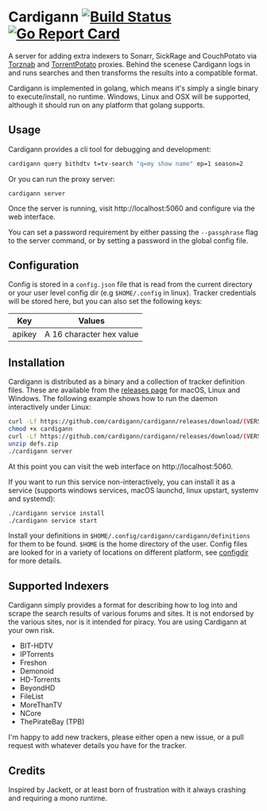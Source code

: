 Cardigann [![Build Status](https://travis-ci.org/cardigann/cardigann.svg?branch=master)](https://travis-ci.org/cardigann/cardigann) [![Go Report Card](https://goreportcard.com/badge/github.com/cardigann/cardigann)](https://goreportcard.com/report/github.com/cardigann/cardigann)
=========

A server for adding extra indexers to Sonarr, SickRage and CouchPotato via [Torznab](https://github.com/Sonarr/Sonarr/wiki/Implementing-a-Torznab-indexer) and [TorrentPotato](https://github.com/CouchPotato/CouchPotatoServer/wiki/Couchpotato-torrent-provider) proxies. Behind the scenese Cardigann logs in and runs searches and then transforms the results into a compatible format. 

Cardigann is implemented in golang, which means it's simply a single binary to execute/install, no runtime. Windows, Linux and OSX will be supported, although it should run on any platform that golang supports.

## Usage

Cardigann provides a cli tool for debugging and development:

```bash
cardigann query bithdtv t=tv-search "q=my show name" ep=1 season=2
```

Or you can run the proxy server:

```
cardigann server
```

Once the server is running, visit http://localhost:5060 and configure via the web interface.

You can set a password requirement by either passing the `--passphrase` flag to the server command, or by setting a password in the global config file.

## Configuration

Config is stored in a `config.json` file that is read from the current directory or your user level config dir (e.g `$HOME/.config` in linux). Tracker credentials will be stored here, but you can also set the following keys:

<table>
<thead><tr><th>Key</th><th>Values</th></tr></thead>
<tbody>
<tr><td>apikey</td><td>A 16 character hex value</td></tr>
</tbody>
</table>

## Installation

Cardigann is distributed as a binary and a collection of tracker definition files. These are available from the [releases page](https://github.com/cardigann/cardigann/releases) for macOS, Linux and Windows. The following example shows how to run the daemon interactively under Linux:

```bash
curl -Lf https://github.com/cardigann/cardigann/releases/download/(VERSION)/cardigann-linux-amd64 > cardigann
chmod +x cardigann
curl -Lf https://github.com/cardigann/cardigann/releases/download/(VERSION)/defs.zip > defs.zip
unzip defs.zip
./cardigann server
```

At this point you can visit the web interface on http://localhost:5060.

If you want to run this service non-interactively, you can install it as a service (supports windows services, macOS launchd, linux upstart, systemv and systemd):

```bash
./cardigann service install
./cardigann service start
```

Install your definitions in `$HOME/.config/cardigann/cardigann/definitions` for them to be found. `$HOME` is the home directory of the user. Config files are looked for in a variety of locations on different platform, see [configdir](https://github.com/shibukawa/configdir) for more details.

## Supported Indexers

Cardigann simply provides a format for describing how to log into and scrape the search results of various forums and sites. It is not endorsed by the various sites, nor is it intended for piracy. You are using Cardigann at your own risk.

* BIT-HDTV
* IPTorrents
* Freshon
* Demonoid
* HD-Torrents
* BeyondHD 
* FileList
* MoreThanTV
* NCore
* ThePirateBay (TPB)

I'm happy to add new trackers, please either open a new issue, or a pull request with whatever details you have for the tracker.

## Credits

Inspired by Jackett, or at least born of frustration with it always crashing and requiring a mono runtime.
